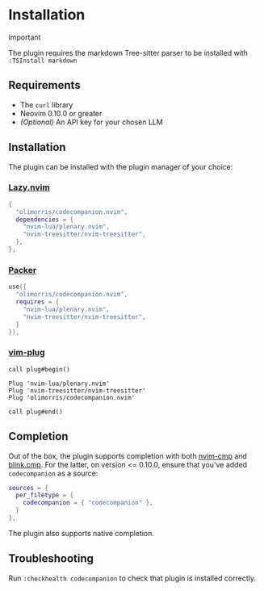 # Installation

> [!IMPORTANT]
> The plugin requires the markdown Tree-sitter parser to be installed with `:TSInstall markdown`

## Requirements

- The `curl` library
- Neovim 0.10.0 or greater
- _(Optional)_ An API key for your chosen LLM

## Installation

The plugin can be installed with the plugin manager of your choice:

### [Lazy.nvim](https://github.com/folke/lazy.nvim)

```lua
{
  "olimorris/codecompanion.nvim",
  dependencies = {
    "nvim-lua/plenary.nvim",
    "nvim-treesitter/nvim-treesitter",
  },
},
```

### [Packer](https://github.com/wbthomason/packer.nvim)

```lua
use({
  "olimorris/codecompanion.nvim",
  requires = {
    "nvim-lua/plenary.nvim",
    "nvim-treesitter/nvim-treesitter",
  }
}),
```

### [vim-plug](https://github.com/junegunn/vim-plug)

```vim
call plug#begin()

Plug 'nvim-lua/plenary.nvim'
Plug 'nvim-treesitter/nvim-treesitter'
Plug 'olimorris/codecompanion.nvim'

call plug#end()
```

## Completion

Out of the box, the plugin supports completion with both [nvim-cmp](https://github.com/hrsh7th/nvim-cmp) and [blink.cmp](https://github.com/Saghen/blink.cmp). For the latter, on version <= 0.10.0, ensure that you've added `codecompanion` as a source:

```lua
sources = {
  per_filetype = {
    codecompanion = { "codecompanion" },
  }
},
```

The plugin also supports native completion.

## Troubleshooting

Run `:checkhealth codecompanion` to check that plugin is installed correctly.
